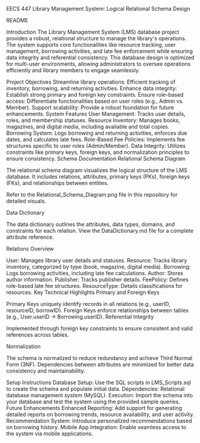 EECS 447 Library Management System: Logical Relational Schema Design

README

Introduction
The Library Management System (LMS) database project provides a robust, relational structure to manage the library's operations. The system supports core functionalities like resource tracking, user management, borrowing activities, and late fee enforcement while ensuring data integrity and referential consistency. This database design is optimized for multi-user environments, allowing administrators to oversee operations efficiently and library members to engage seamlessly.

Project Objectives
Streamline library operations: Efficient tracking of inventory, borrowing, and returning activities.
Enhance data integrity: Establish strong primary and foreign key constraints.
Ensure role-based access: Differentiate functionalities based on user roles (e.g., Admin vs. Member).
Support scalability: Provide a robust foundation for future enhancements.
System Features
User Management: Tracks user details, roles, and membership statuses.
Resource Inventory: Manages books, magazines, and digital media, including available and total copies.
Borrowing System: Logs borrowing and returning activities, enforces due dates, and calculates late fees.
Role-Based Fee Policies: Implements fee structures specific to user roles (Admin/Member).
Data Integrity: Utilizes constraints like primary keys, foreign keys, and normalization principles to ensure consistency.
Schema Documentation
Relational Schema Diagram

The relational schema diagram visualizes the logical structure of the LMS database. It includes relations, attributes, primary keys (PKs), foreign keys (FKs), and relationships between entities.

Refer to the Relational_Schema_Diagram.png file in this repository for detailed visuals.

Data Dictionary

The data dictionary outlines the attributes, data types, domains, and constraints for each relation. View the DataDictionary.md file for a complete attribute reference.

Relations Overview

User: Manages library user details and statuses.
Resource: Tracks library inventory, categorized by type (book, magazine, digital media).
Borrowing: Logs borrowing activities, including late fee calculations.
Author: Stores author information.
Publisher: Tracks publisher details.
FeePolicy: Defines role-based late fee structures.
ResourceType: Details classifications for resources.
Key Technical Highlights
Primary and Foreign Keys

Primary Keys uniquely identify records in all relations (e.g., userID, resourceID, borrowID).
Foreign Keys enforce relationships between tables (e.g., User.userID → Borrowing.userID).
Referential Integrity

Implemented through foreign key constraints to ensure consistent and valid references across tables.

Normalization

The schema is normalized to reduce redundancy and achieve Third Normal Form (3NF). Dependencies between attributes are minimized for better data consistency and maintainability.

Setup Instructions
Database Setup:
Use the SQL scripts in LMS_Scripts.sql to create the schema and populate initial data.
Dependencies:
Relational database management system (MySQL).
Execution:
Import the schema into your database and test the system using the provided sample queries.
Future Enhancements
Enhanced Reporting: Add support for generating detailed reports on borrowing trends, resource availability, and user activity.
Recommendation System: Introduce personalized recommendations based on borrowing history.
Mobile App Integration: Enable seamless access to the system via mobile applications.

